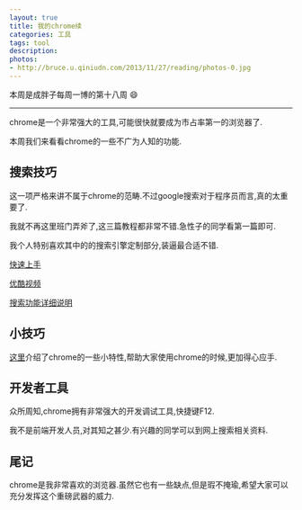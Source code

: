 ```yaml
---
layout: true
title: 我的chrome续
categories: 工具
tags: tool
description:
photos:
- http://bruce.u.qiniudn.com/2013/11/27/reading/photos-0.jpg
---
```


本周是成胖子每周一博的第十八周 :smile:

---
chrome是一个非常强大的工具,可能很快就要成为市占率第一的浏览器了.

本周我们来看看chrome的一些不广为人知的功能.
<!--more-->

## 搜索技巧

这一项严格来讲不属于chrome的范畴.不过google搜索对于程序员而言,真的太重要了.

我就不再这里班门弄斧了,这三篇教程都非常不错.急性子的同学看第一篇即可.

我个人特别喜欢其中的的搜索引擎定制部分,装逼最合适不错.

[快速上手](http://mp.weixin.qq.com/s?__biz=MjM5OTMxMzA4NQ==&mid=406465058&idx=2&sn=ba35bba4821ba6072e106f2f89851ac8&scene=1&srcid=0215XTZLHdPZ3jVjb6Nq3HUX#rd)

[优酷视频](http://v.youku.com/v_show/id_XMTgzNzA4Nzky.html#paction)

[搜索功能详细说明](http://www.williamlong.info/archives/728.html)

## 小技巧

[这里](http://mp.weixin.qq.com/s?__biz=MjM5OTMxMzA4NQ==&mid=407968030&idx=2&sn=9ebf21ec0701b836d198caf5809ce04f&scene=1&srcid=0324tMgqsVRSHeVMPGOQiskl#rd)介绍了chrome的一些小特性,帮助大家使用chrome的时候,更加得心应手.

## 开发者工具
众所周知,chrome拥有非常强大的开发调试工具,快捷键F12.

我不是前端开发人员,对其知之甚少.有兴趣的同学可以到网上搜索相关资料.

## 尾记
chrome是我非常喜欢的浏览器.虽然它也有一些缺点,但是瑕不掩瑜,希望大家可以充分发挥这个重磅武器的威力.
